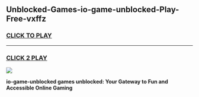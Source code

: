
## Unblocked-Games-io-game-unblocked-Play-Free-vxffz
<h3>
<a href="https://premium76.site?title=io-game-unblocked&ref=23A">CLICK TO PLAY</a></h3>
<hr>

<h3>
<a href="https://premium76.site?title=io-game-unblocked&ref=23A">CLICK 2 PLAY</a>
  
</h3>

<a href="https://premium76.site?title=io-game-unblocked&ref=23A"><img src="https://clearcache.store/games.png"></a>


**io-game-unblocked games unblocked: Your Gateway to Fun and Accessible Online Gaming**
